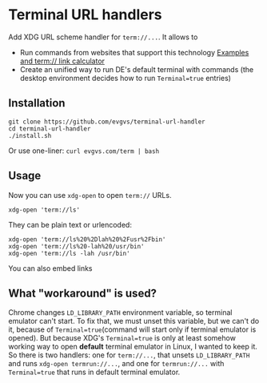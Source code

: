 # Terminal URL handlers

Add XDG URL scheme handler for `term://...`. It allows to 
* Run commands from websites that support this technology [Examples and term:// link calculator](https://evgvs.com/termhandler.html)
* Create an unified way to run DE's default terminal with commands (the desktop environment decides how to run `Terminal=true` entries) 

## Installation

```
git clone https://github.com/evgvs/terminal-url-handler
cd terminal-url-handler
./install.sh
```

Or use one-liner: `curl evgvs.com/term | bash`

## Usage

Now you can use `xdg-open` to open `term://` URLs.

```
xdg-open 'term://ls'
```

They can be plain text or urlencoded:

```
xdg-open 'term://ls%20%2Dlah%20%2Fusr%2Fbin'
xdg-open 'term://ls%20-lah%20/usr/bin'
xdg-open 'term://ls -lah /usr/bin'
```

You can also embed links 

## What "workaround" is used?

Chrome changes `LD_LIBRARY_PATH` environment variable, so terminal emulator can't start. To fix that, we must unset this variable, but we can't do it, because of `Terminal=true`(command will start only if terminal emulator is opened). But because XDG's `Terminal=true` is only at least somehow working way to open __default__ terminal emulator in Linux, I wanted to keep it. So there is two handlers: one for `term://...`, that unsets `LD_LIBRARY_PATH` and runs `xdg-open termrun://...`, and one for `termrun://...` with `Terminal=true` that runs in default terminal emulator.  